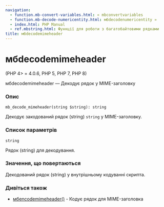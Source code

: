 ```yaml
---
navigation:
  - function.mb-convert-variables.html: « mbconvertvariables
  - function.mb-decode-numericentity.html: мбdecodenumericentity »
  - index.html: PHP Manual
  - ref.mbstring.html: Функції для роботи з багатобайтовими рядками
title: мбdecodemimeheader
---
```

# мбdecodemimeheader

(PHP 4> = 4.0.6, PHP 5, PHP 7, PHP 8)

мбdecodemimeheader — Декодує рядок у MIME-заголовку

### Опис

```methodsynopsis
mb_decode_mimeheader(string $string): string
```

Декодує закодований рядок (string) `string` у MIME-заголовку.

### Список параметрів

`string`

Рядок (string) для декодування.

### Значення, що повертаються

Декодований рядок (string) у внутрішньому кодуванні скрипта.

### Дивіться також

-   [мбencodemimeheader()](function.mb-encode-mimeheader.html) - Кодує рядок для MIME-заголовка
